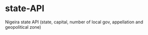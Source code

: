 # state-API
Nigeira state API (state, capital, number of local gov, appellation and geopolitical zone)